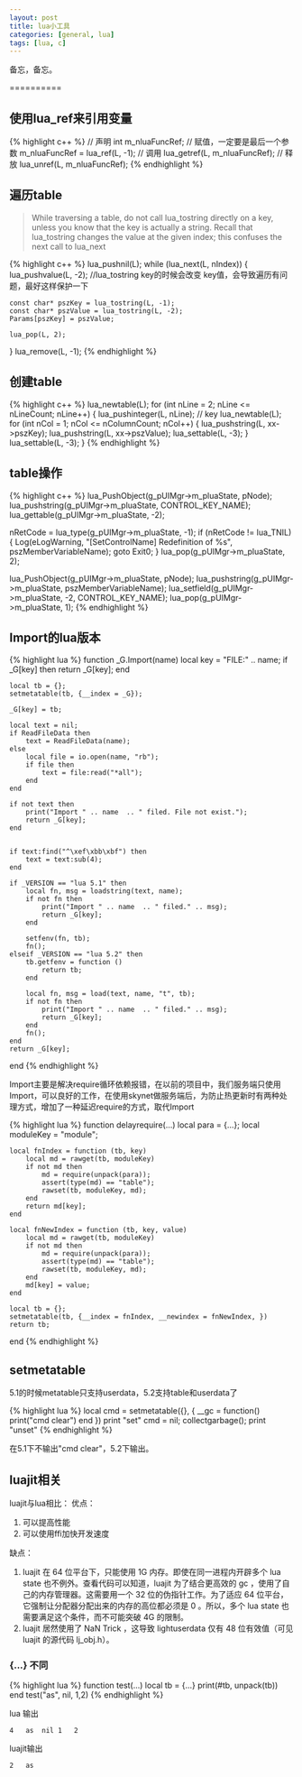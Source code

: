 ```yaml
---
layout: post
title: lua小工具
categories: [general, lua]
tags: [lua, c]
---
```


备忘，备忘。

==========

## 使用lua_ref来引用变量 ##
	
{% highlight c++ %}
// 声明
int m_nluaFuncRef;
// 赋值，一定要是最后一个参数
m_nluaFuncRef = lua_ref(L, -1); 
// 调用
lua_getref(L, m_nluaFuncRef);
// 释放
lua_unref(L, m_nluaFuncRef);
{% endhighlight %}

## 遍历table ##

> While traversing a table, do not call lua_tostring directly on a key,
> unless you know that the key is actually a string. Recall that
> lua_tostring changes the value at the given index; this confuses the
> next call to lua_next

{% highlight c++ %}
lua_pushnil(L);
while (lua_next(L, nIndex))
{
    lua_pushvalue(L, -2); //lua_tostring key的时候会改变 key值，会导致遍历有问题，最好这样保护一下
    
    const char* pszKey = lua_tostring(L, -1);
    const char* pszValue = lua_tostring(L, -2);
    Params[pszKey] = pszValue;
    
    lua_pop(L, 2);
}
lua_remove(L, -1);
{% endhighlight %}

## 创建table ##

{% highlight c++ %}
lua_newtable(L);
for (int nLine = 2; nLine <= nLineCount; nLine++)
{
    lua_pushinteger(L, nLine); // key
    lua_newtable(L);
    for (int nCol = 1; nCol <= nColumnCount; nCol++)
    {
        lua_pushstring(L, xx->pszKey);
        lua_pushstring(L, xx->pszValue);
        lua_settable(L, -3);
    }
    lua_settable(L, -3);
}
{% endhighlight %}

## table操作 ##
	
{% highlight c++ %}
lua_PushObject(g_pUIMgr->m_pluaState, pNode);
lua_pushstring(g_pUIMgr->m_pluaState, CONTROL_KEY_NAME);
lua_gettable(g_pUIMgr->m_pluaState, -2);

nRetCode = lua_type(g_pUIMgr->m_pluaState, -1);
if (nRetCode != lua_TNIL)
{
    Log(eLogWarning, "[SetControlName] Redefinition of %s", pszMemberVariableName);
    goto Exit0;
}
lua_pop(g_pUIMgr->m_pluaState, 2);

lua_PushObject(g_pUIMgr->m_pluaState, pNode);
lua_pushstring(g_pUIMgr->m_pluaState, pszMemberVariableName);
lua_setfield(g_pUIMgr->m_pluaState, -2, CONTROL_KEY_NAME);
lua_pop(g_pUIMgr->m_pluaState, 1);
{% endhighlight %}


## Import的lua版本 ##

{% highlight lua %}
function _G.Import(name) 
    local key = "FILE:" .. name; 
    if _G[key] then 
        return _G[key]; 
    end

    local tb = {}; 
    setmetatable(tb, {__index = _G});

    _G[key] = tb;

    local text = nil;
    if ReadFileData then
        text = ReadFileData(name);
    else
        local file = io.open(name, "rb");
        if file then
            text = file:read("*all");
        end
    end

    if not text then
        print("Import " .. name  .. " filed. File not exist.");
        return _G[key];
    end


    if text:find("^\xef\xbb\xbf") then
        text = text:sub(4);
    end

    if _VERSION == "lua 5.1" then
        local fn, msg = loadstring(text, name);
        if not fn then
            print("Import " .. name  .. " filed." .. msg);
            return _G[key];
        end    

        setfenv(fn, tb);   
        fn();         
    elseif _VERSION == "lua 5.2" then
        tb.getfenv = function ()
            return tb;
        end

        local fn, msg = load(text, name, "t", tb);
        if not fn then
            print("Import " .. name  .. " filed." .. msg);
            return _G[key];
        end    
        fn(); 
    end
    return _G[key];
end
{% endhighlight %}

Import主要是解决require循环依赖报错，在以前的项目中，我们服务端只使用Import，可以良好的工作，在使用skynet做服务端后，为防止热更新时有两种处理方式，增加了一种延迟require的方式，取代Import

{% highlight lua %}
function delayrequire(...)
	local para = {...};
	local moduleKey = "module";

	local fnIndex = function (tb, key)
	 	local md = rawget(tb, moduleKey)
		if not md then
			md = require(unpack(para));
			assert(type(md) == "table");
			rawset(tb, moduleKey, md);
		end
		return md[key];
	end

	local fnNewIndex = function (tb, key, value)
	 	local md = rawget(tb, moduleKey)
		if not md then
			md = require(unpack(para));
			assert(type(md) == "table");
			rawset(tb, moduleKey, md);
		end
		md[key] = value;
	end
	
	local tb = {};
	setmetatable(tb, {__index = fnIndex, __newindex = fnNewIndex, })
	return tb;
end
{% endhighlight %}

## setmetatable ##
5.1的时候metatable只支持userdata，5.2支持table和userdata了

{% highlight lua %}
local cmd = setmetatable({}, { __gc = function() print("cmd clear") end })
print "set"
cmd = nil;
collectgarbage();
print "unset"
{% endhighlight %}

在5.1下不输出"cmd clear"，5.2下输出。

## luajit相关 ##

luajit与lua相比：
优点：

1. 可以提高性能
1. 可以使用ffi加快开发速度

缺点：

1. luajit 在 64 位平台下，只能使用 1G 内存。即使在同一进程内开辟多个 lua state 也不例外。查看代码可以知道，luajit 为了结合更高效的 gc ，使用了自己的内存管理器。这需要用一个 32 位的伪指针工作。为了适应 64 位平台，它强制让分配器分配出来的内存的高位都必须是 0 。所以，多个 lua state 也需要满足这个条件，而不可能突破 4G 的限制。
1. luajit 居然使用了 NaN Trick ，这导致 lightuserdata 仅有 48 位有效值（可见 luajit 的源代码 lj_obj.h）。

### {...} 不同 ###

{% highlight lua %}
function test(...)
	local tb  = {...}
	print(#tb, unpack(tb))
end
test("as", nil, 1,2)
{% endhighlight %}

lua 输出 

	4	as	nil	1	2
	
luajit输出

	2	as
